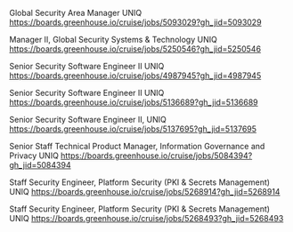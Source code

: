Global Security Area Manager UNIQ https://boards.greenhouse.io/cruise/jobs/5093029?gh_jid=5093029

Manager II, Global Security Systems & Technology UNIQ https://boards.greenhouse.io/cruise/jobs/5250546?gh_jid=5250546

Senior Security Software Engineer II UNIQ https://boards.greenhouse.io/cruise/jobs/4987945?gh_jid=4987945

Senior Security Software Engineer II UNIQ https://boards.greenhouse.io/cruise/jobs/5136689?gh_jid=5136689

Senior Security Software Engineer II,  UNIQ https://boards.greenhouse.io/cruise/jobs/5137695?gh_jid=5137695

Senior Staff Technical Product Manager, Information Governance and Privacy UNIQ https://boards.greenhouse.io/cruise/jobs/5084394?gh_jid=5084394

Staff Security Engineer, Platform Security (PKI & Secrets Management) UNIQ https://boards.greenhouse.io/cruise/jobs/5268914?gh_jid=5268914

Staff Security Engineer, Platform Security (PKI & Secrets Management) UNIQ https://boards.greenhouse.io/cruise/jobs/5268493?gh_jid=5268493

